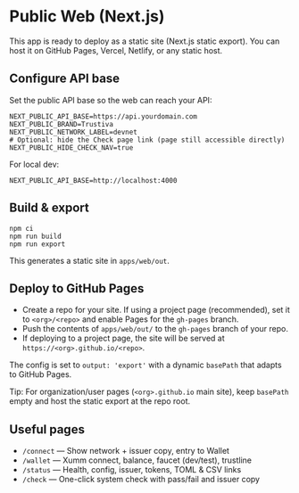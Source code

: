# Public Web (Next.js)

This app is ready to deploy as a static site (Next.js static export). You can host it on GitHub Pages, Vercel, Netlify, or any static host.

## Configure API base

Set the public API base so the web can reach your API:

```
NEXT_PUBLIC_API_BASE=https://api.yourdomain.com
NEXT_PUBLIC_BRAND=Trustiva
NEXT_PUBLIC_NETWORK_LABEL=devnet
# Optional: hide the Check page link (page still accessible directly)
NEXT_PUBLIC_HIDE_CHECK_NAV=true
```

For local dev:

```
NEXT_PUBLIC_API_BASE=http://localhost:4000
```

## Build & export

```
npm ci
npm run build
npm run export
```

This generates a static site in `apps/web/out`.

## Deploy to GitHub Pages

- Create a repo for your site. If using a project page (recommended), set it to `<org>/<repo>` and enable Pages for the `gh-pages` branch.
- Push the contents of `apps/web/out/` to the `gh-pages` branch of your repo.
- If deploying to a project page, the site will be served at `https://<org>.github.io/<repo>`.

The config is set to `output: 'export'` with a dynamic `basePath` that adapts to GitHub Pages.

Tip: For organization/user pages (`<org>.github.io` main site), keep `basePath` empty and host the static export at the repo root.

## Useful pages

- `/connect` — Show network + issuer copy, entry to Wallet
- `/wallet` — Xumm connect, balance, faucet (dev/test), trustline
- `/status` — Health, config, issuer, tokens, TOML & CSV links
- `/check` — One-click system check with pass/fail and issuer copy
